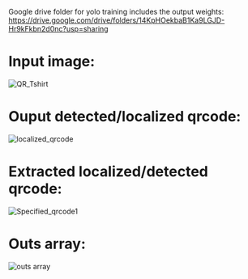 Google drive folder for yolo training includes the output weights: https://drive.google.com/drive/folders/14KpHOekbaB1Ka9LGJD-Hr9kFkbn2d0nc?usp=sharing

# Input image:
![QR_Tshirt](https://github.com/HendEmad/Computer-vision/assets/91827137/cdb0a6b6-6dff-448e-9b64-a845c7be8cf0)

# Ouput detected/localized qrcode:
![localized_qrcode](https://github.com/HendEmad/Computer-vision/assets/91827137/74353a09-8efd-4f7a-90ab-0c4aae7462c8)

# Extracted localized/detected qrcode:
![Specified_qrcode1](https://github.com/HendEmad/Computer-vision/assets/91827137/e62aa391-c002-42dc-8551-c4449e5534be)

# Outs array:
![outs array](https://github.com/HendEmad/Computer-vision/assets/91827137/e076217f-e822-48dc-a76a-39eaf0d66f4d)
